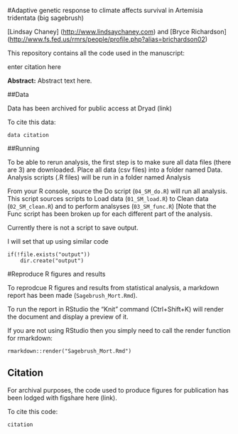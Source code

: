 #Adaptive genetic response to climate affects survival in Artemisia tridentata (big sagebrush)

[Lindsay Chaney] (http://www.lindsaychaney.com) and [Bryce Richardson] (http://www.fs.fed.us/rmrs/people/profile.php?alias=brichardson02)

This repository contains all the code used in the manuscript:

enter citation here

**Abstract:** Abstract text here.

##Data

Data has been archived for public access at Dryad (link)

To cite this data:

```
data citation
```

##Running

To be able to rerun analysis, the first step is to make sure all data files (there are 3) are downloaded.
Place all data (csv files) into a folder named Data. Analysis scripts (.R files) will
be run in a folder named Analysis

From your R console, source the Do script (`04_SM_do.R`) will run all analysis.
This script sources scripts to Load data (`01_SM_load.R`) to Clean data (`02_SM_clean.R`) and 
to perform analsyses (`03_SM_func.R`) [Note that the Func script has been broken up for each 
different part of the analysis.

Currently there is not a script to save output.

I will set that up using similar code
```
if(!file.exists("output"))
	dir.create("output")
```

#Reproduce R figures and results

To reprodcue R figures and results from statistical analysis, a markdown report has been made (`Sagebrush_Mort.Rmd`).

To run the report in RStudio the “Knit” command (Ctrl+Shift+K) will render the document and display a preview of it.

If you are not using RStudio then you simply need to call the render function for rmarkdown:

```
rmarkdown::render("Sagebrush_Mort.Rmd")
```

## Citation

For archival purposes, the code used to produce figures for publication has been lodged with figshare here (link).

To cite this code:

```
citation
```